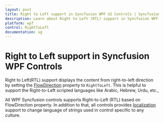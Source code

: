 ```yaml
---
layout: post
title: Right to Left support in Syncfusion WPF UI Controls | Syncfusion
description: Learn about Right to Left (RTL) support in Syncfusion WPF UI Controls and more details. All Syncfusion controls supports Right to Left.
platform: wpf
control: RightToLeft
documentation: ug
---
```


# Right to Left support in Syncfusion WPF Controls

Right to Left(RTL) support displays the content from right-to-left direction by setting the [FlowDirection](https://docs.microsoft.com/en-us/dotnet/api/system.windows.flowdirection) property to `RightToLeft`. This is helpful to support the Right-to-Left scripted languages like Arabic, Hebrew, Urdu, etc., 

All WPF Syncfusion controls supports Right-to-Left (RTL) based on FlowDirection property. In addition to that, all controls provides [localization](https://help.syncfusion.com/wpf/localization) support to change language of strings used in control specific to any culture.